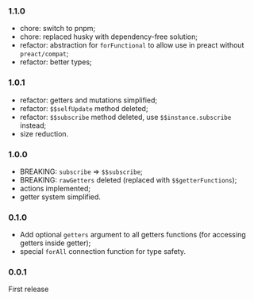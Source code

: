 ### 1.1.0
* chore: switch to pnpm;
* chore: replaced husky with dependency-free solution;
* refactor: abstraction for `forFunctional` to allow use in preact without `preact/compat`;
* refactor: better types;

### 1.0.1
* refactor: getters and mutations simplified;
* refactor: `$$selfUpdate` method deleted;
* refactor: `$$subscribe` method deleted, 
  use `$$instance.subscribe` instead;
* size reduction.

### 1.0.0
* BREAKING: `subscribe` => `$$subscribe`;
* BREAKING: `rawGetters` deleted (replaced with `$$getterFunctions`);
* actions implemented;
* getter system simplified.

### 0.1.0
* Add optional `getters` argument to all getters functions
  (for accessing getters inside getter);
* special `forAll` connection function for type safety.

### 0.0.1
First release
